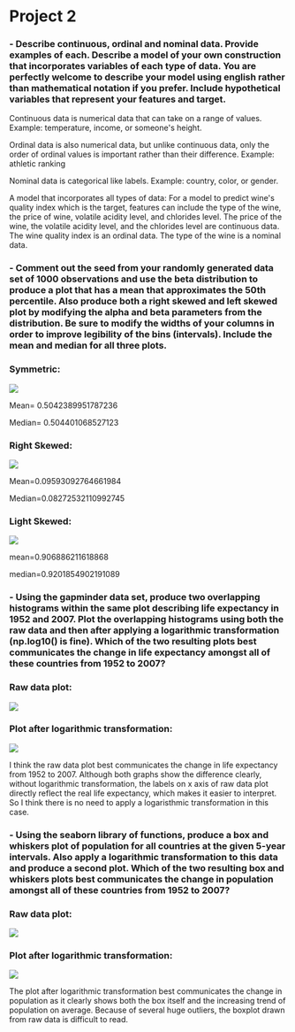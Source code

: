 # Project 2

### - Describe continuous, ordinal and nominal data. Provide examples of each. Describe a model of your own construction that incorporates variables of each type of data. You are perfectly welcome to describe your model using english rather than mathematical notation if you prefer. Include hypothetical variables that represent your features and target.

Continuous data is numerical data that can take on a range of values. Example: temperature, income, or someone's height. 

Ordinal data is also numerical data, but unlike continuous data, only the order of ordinal values is important rather than their difference. Example: athletic ranking 

Nominal data is categorical like labels. Example: country, color, or gender. 

A model that incorporates all types of data: For a model to predict wine's quality index which is the target, features can include the type of the wine, the price of wine, volatile acidity level, and chlorides level. The price of the wine, the volatile acidity level, and the chlorides level are continuous data. The wine quality index is an ordinal data. The type of the wine is a nominal data. 

### - Comment out the seed from your randomly generated data set of 1000 observations and use the beta distribution to produce a plot that has a mean that approximates the 50th percentile. Also produce both a right skewed and left skewed plot by modifying the alpha and beta parameters from the distribution. Be sure to modify the widths of your columns in order to improve legibility of the bins (intervals). Include the mean and median for all three plots.

### Symmetric: 
![](project2_1.png)

Mean= 0.5042389951787236

Median= 0.504401068527123

### Right Skewed:
![](project2_2.png)

Mean=0.09593092764661984

Median=0.08272532110992745

### Light Skewed:
![](project2_3.png)

mean=0.906886211618868

median=0.9201854902191089
### - Using the gapminder data set, produce two overlapping histograms within the same plot describing life expectancy in 1952 and 2007. Plot the overlapping histograms using both the raw data and then after applying a logarithmic transformation (np.log10() is fine). Which of the two resulting plots best communicates the change in life expectancy amongst all of these countries from 1952 to 2007?

### Raw data plot:
![](project2_4.png)
### Plot after logarithmic transformation:
![](project2_5.png)

I think the raw data plot best communicates the change in life expectancy from 1952 to 2007. Although both graphs show the difference clearly, without logarithmic transformation, the labels on x axis of raw data plot directly reflect the real life expectancy, which makes it easier to interpret. So I think there is no need to apply a logaristhmic transformation in this case.

### - Using the seaborn library of functions, produce a box and whiskers plot of population for all countries at the given 5-year intervals. Also apply a logarithmic transformation to this data and produce a second plot. Which of the two resulting box and whiskers plots best communicates the change in population amongst all of these countries from 1952 to 2007?

### Raw data plot:
![](project2_6.png)
### Plot after logarithmic transformation:
![](project2_7.png)

The plot after logarithmic transformation best communicates the change in population as it clearly shows both the box itself and the increasing trend of population on average. Because of several huge outliers, the boxplot drawn from raw data is difficult to read.
